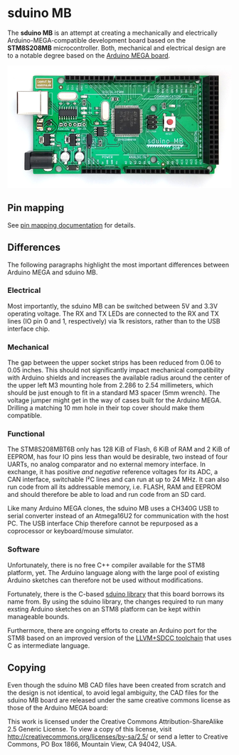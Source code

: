 # sduino MB

The __sduino MB__ is an attempt at creating a mechanically and electrically Arduino-MEGA-compatible development board based on the __STM8S208MB__ microcontroller.
Both, mechanical and electrical design are to a notable degree based on the [Arduino MEGA board](https://store.arduino.cc/arduino-mega-2560-rev3).

![sduino MB 208](img/sduino_mb_208.jpg)

## Pin mapping

See [pin mapping documentation](docs/pinmapping.md) for details.

## Differences

The following paragraphs highlight the most important differences between Arduino MEGA and sduino MB.

### Electrical

Most importantly, the sduino MB can be switched between 5V and 3.3V operating voltage.
The RX and TX LEDs are connected to the RX and TX lines (IO pin 0 and 1, respectively) via 1k resistors, rather than to the USB interface chip.

### Mechanical

The gap between the upper socket strips has been reduced from 0.06 to 0.05 inches.
This should not significantly impact mechanical compatibility with Arduino shields and increases the available radius around the center of the upper left M3 mounting hole from 2.286 to 2.54 millimeters, which should be just enough to fit in a standard M3 spacer (5mm wrench).
The voltage jumper might get in the way of cases built for the Arduino MEGA.
Drilling a matching 10 mm hole in their top cover should make them compatible.

### Functional

The STM8S208MBT6B only has 128 KiB of Flash, 6 KiB of RAM and 2 KiB of EEPROM, has four IO pins less than would be desirable, two instead of four UARTs, no analog comparator and no external memory interface.
In exchange, it has positive _and negative_ reference voltages for its ADC, a CAN interface, switchable I²C lines and can run at up to 24 MHz.
It can also run code from all its addressable memory, i.e. FLASH, RAM and EEPROM and should therefore be able to load and run code from an SD card.

Like many Arduino MEGA clones, the sduino MB uses a CH340G USB to serial converter instead of an Atmega16U2 for communication with the host PC.
The USB interface Chip therefore cannot be repurposed as a coprocessor or keyboard/mouse simulator.

### Software

Unfortunately, there is no free C++ compiler available for the STM8 platform, yet.
The Arduino language along with the large pool of existing Arduino sketches can therefore not be used without modifications.

Fortunately, there is the C-based [sduino library](https://github.com/tenbaht/sduino) that this board borrows its name from.
By using the sduino library, the changes required to run many exsting Arduino sketches on an STM8 platform can be kept within manageable bounds.

Furthermore, there are ongoing efforts to create an Arduino port for the STM8 based on an improved version of the [LLVM+SDCC toolchain](http://www.colecovision.eu/llvm+sdcc/) that uses C as intermediate language.

## Copying

Even though the sduino MB CAD files have been created from scratch and the design is not identical, to avoid legal ambiguity, the CAD files for the sduino MB board are released under the same creative commons license as those of the Arduino MEGA board:

This work is licensed under the Creative Commons Attribution-ShareAlike 2.5 Generic License. To view a copy of this license, visit http://creativecommons.org/licenses/by-sa/2.5/ or send a letter to Creative Commons, PO Box 1866, Mountain View, CA 94042, USA.
